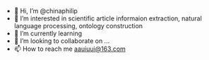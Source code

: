 - 👋 Hi, I’m @chinaphilip
- 👀 I’m interested in scientific article informaion extraction, natural language processing, ontology construction
- 🌱 I’m currently learning 
- 💞️ I’m looking to collaborate on ...
- 📫 How to reach me aauiuui@163.com

<!---
chinaphilip/chinaphilip is a ✨ special ✨ repository because its `README.md` (this file) appears on your GitHub profile.
You can click the Preview link to take a look at your changes.
--->
